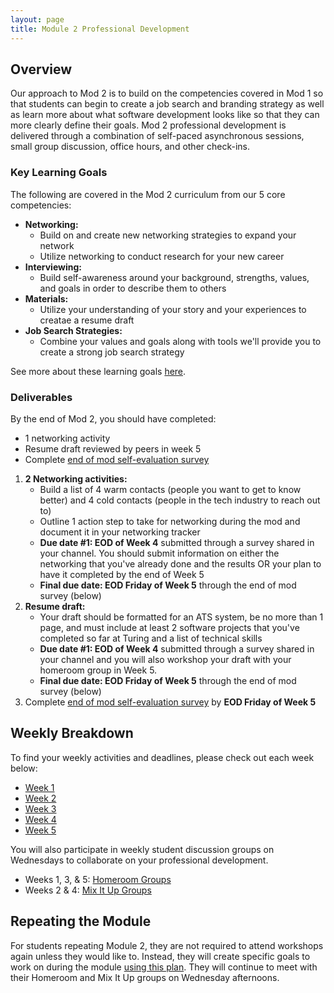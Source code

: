 ```yaml
---
layout: page
title: Module 2 Professional Development
---
```


## Overview
Our approach to Mod 2 is to build on the competencies covered in Mod 1 so that students can begin to create a job search and branding strategy as well as learn more about what software development looks like so that they can more clearly define their goals. Mod 2 professional development is delivered through a combination of self-paced asynchronous sessions, small group discussion, office hours, and other check-ins. 

### Key Learning Goals
The following are covered in the Mod 2 curriculum from our 5 core competencies:

* **Networking:**
    * Build on and create new networking strategies to expand your network
    * Utilize networking to conduct research for your new career
* **Interviewing:**
    * Build self-awareness around your background, strengths, values, and goals in order to describe them to others
* **Materials:**
    * Utilize your understanding of your story and your experiences to creatae a resume draft
* **Job Search Strategies:**
    * Combine your values and goals along with tools we'll provide you to create a strong job search strategy

See more about these learning goals [here](/module_two/mod2_learning_goals). 

### Deliverables
By the end of Mod 2, you should have completed:

* 1 networking activity
* Resume draft reviewed by peers in week 5
* Complete [end of mod self-evaluation survey](https://airtable.com/shr5n5ffg90BeMrEh)

1. **2 Networking activities:**
   * Build a list of 4 warm contacts (people you want to get to know better) and 4 cold contacts (people in the tech industry to reach out to)
   * Outline 1 action step to take for networking during the mod and document it in your networking tracker
   * **Due date #1: EOD of Week 4** submitted through a survey shared in your channel. You should submit information on either the networking that you've already done and the results OR your plan to have it completed by the end of Week 5
   * **Final due date: EOD Friday of Week 5** through the end of mod survey (below)
2. **Resume draft:**
   * Your draft should be formatted for an ATS system, be no more than 1 page, and must include at least 2 software projects that you've completed so far at Turing and a list of technical skills 
   * **Due date #1: EOD of Week 4** submitted through a survey shared in your channel and you will also workshop your draft with your homeroom group in Week 5.
   * **Final due date: EOD Friday of Week 5** through the end of mod survey (below)
3. Complete [end of mod self-evaluation survey](https://airtable.com/shrBZWvdZfHSeey57) by **EOD Friday of Week 5**

## Weekly Breakdown
To find your weekly activities and deadlines, please check out each week below:

* [Week 1](/module_two/mod2_week1)
* [Week 2](/module_two/mod2_week2)
* [Week 3](/module_two/mod2_week3)
* [Week 4](/module_two/mod2_week4)
* [Week 5](/module_two/mod2_week5)

You will also participate in weekly student discussion groups on Wednesdays to collaborate on your professional development. 

* Weeks 1, 3, & 5: [Homeroom Groups](/student_discussion_groups/index)
* Weeks 2 & 4: [Mix It Up Groups](/mixed_groups)

## Repeating the Module
For students repeating Module 2, they are not required to attend workshops again unless they would like to. Instead, they will create specific goals to work on during the module [using this plan](/module_two/m2_pd_repeat_plan). They will continue to meet with their Homeroom and Mix It Up groups on Wednesday afternoons. 
